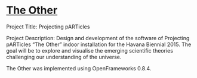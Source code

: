 [The Other](https://agneschavez.wordpress.com/)
================

Project Title: Projecting pARTicles 

Project Description:  Design and development of the software of Projecting pARTicles “The Other” indoor installation for the Havana Biennial 2015. The goal will be to explore and visualise the emerging scientific theories challenging our understanding of the universe. 
 
 The Other was implemented using OpenFrameworks 0.8.4.


